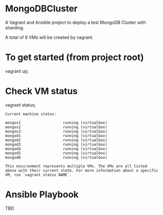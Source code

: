 # MongoDBCluster
A Vagrant and Ansible project to deploy a test MongoDB Cluster with sharding.

A total of 9 VMs will be created by vagrant.

# To get started (from project root)
vagrant up;

# Check VM status
vagrant status;

	Current machine states:

	mongos1                   running (virtualbox)
	mongos2                   running (virtualbox)
	mongos3                   running (virtualbox)
	mongod1                   running (virtualbox)
	mongod2                   running (virtualbox)
	mongod3                   running (virtualbox)
	mongod4                   running (virtualbox)
	mongod5                   running (virtualbox)
	mongod6                   running (virtualbox)
	
	This environment represents multiple VMs. The VMs are all listed
	above with their current state. For more information about a specific
	VM, run `vagrant status NAME`.

# Ansible Playbook
TBD
